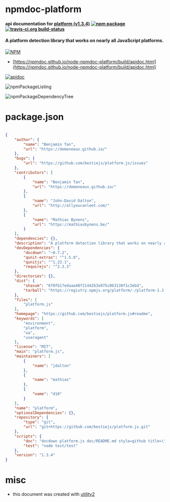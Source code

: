 # npmdoc-platform

#### api documentation for  [platform (v1.3.4)](https://github.com/bestiejs/platform.js#readme)  [![npm package](https://img.shields.io/npm/v/npmdoc-platform.svg?style=flat-square)](https://www.npmjs.org/package/npmdoc-platform) [![travis-ci.org build-status](https://api.travis-ci.org/npmdoc/node-npmdoc-platform.svg)](https://travis-ci.org/npmdoc/node-npmdoc-platform)

#### A platform detection library that works on nearly all JavaScript platforms.

[![NPM](https://nodei.co/npm/platform.png?downloads=true&downloadRank=true&stars=true)](https://www.npmjs.com/package/platform)

- [https://npmdoc.github.io/node-npmdoc-platform/build/apidoc.html](https://npmdoc.github.io/node-npmdoc-platform/build/apidoc.html)

[![apidoc](https://npmdoc.github.io/node-npmdoc-platform/build/screenCapture.buildCi.browser.%252Ftmp%252Fbuild%252Fapidoc.html.png)](https://npmdoc.github.io/node-npmdoc-platform/build/apidoc.html)

![npmPackageListing](https://npmdoc.github.io/node-npmdoc-platform/build/screenCapture.npmPackageListing.svg)

![npmPackageDependencyTree](https://npmdoc.github.io/node-npmdoc-platform/build/screenCapture.npmPackageDependencyTree.svg)



# package.json

```json

{
    "author": {
        "name": "Benjamin Tan",
        "url": "https://demoneaux.github.io/"
    },
    "bugs": {
        "url": "https://github.com/bestiejs/platform.js/issues"
    },
    "contributors": [
        {
            "name": "Benjamin Tan",
            "url": "https://demoneaux.github.io/"
        },
        {
            "name": "John-David Dalton",
            "url": "http://allyoucanleet.com/"
        },
        {
            "name": "Mathias Bynens",
            "url": "https://mathiasbynens.be/"
        }
    ],
    "dependencies": {},
    "description": "A platform detection library that works on nearly all JavaScript platforms.",
    "devDependencies": {
        "docdown": "~0.7.2",
        "qunit-extras": "^1.5.0",
        "qunitjs": "^1.23.1",
        "requirejs": "^2.3.3"
    },
    "directories": {},
    "dist": {
        "shasum": "6f0fb17edaaa48f21442b3a975c063130f1c3ebd",
        "tarball": "https://registry.npmjs.org/platform/-/platform-1.3.4.tgz"
    },
    "files": [
        "platform.js"
    ],
    "homepage": "https://github.com/bestiejs/platform.js#readme",
    "keywords": [
        "environment",
        "platform",
        "ua",
        "useragent"
    ],
    "license": "MIT",
    "main": "platform.js",
    "maintainers": [
        {
            "name": "jdalton"
        },
        {
            "name": "mathias"
        },
        {
            "name": "d10"
        }
    ],
    "name": "platform",
    "optionalDependencies": {},
    "repository": {
        "type": "git",
        "url": "git+https://github.com/bestiejs/platform.js.git"
    },
    "scripts": {
        "doc": "docdown platform.js doc/README.md style=github title=\"Platform.js <sup>v${npm_package_version}</sup>\" toc=properties url=https://github.com/bestiejs/platform.js/blob/${npm_package_version}/platform.js",
        "test": "node test/test"
    },
    "version": "1.3.4"
}
```



# misc
- this document was created with [utility2](https://github.com/kaizhu256/node-utility2)

